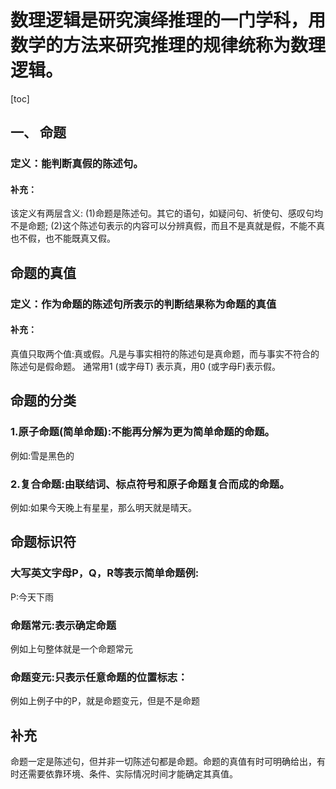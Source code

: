 # 数理逻辑是研究演绎推理的一门学科，用数学的方法来研究推理的规律统称为数理逻辑。
[toc]
## 一、	命题
### 定义：能判断真假的陈述句。
#### 补充：
该定义有两层含义:
(1)命题是陈述句。其它的语句，如疑问句、祈使句、感叹句均不是命题;
(2)这个陈述句表示的内容可以分辨真假，而且不是真就是假，不能不真也不假，也不能既真又假。

## 命题的真值
### 定义：作为命题的陈述句所表示的判断结果称为命题的真值
#### 补充：
真值只取两个值:真或假。凡是与事实相符的陈述句是真命题，而与事实不符合的陈述句是假命题。
通常用1 (或字母T) 表示真，用0 (或字母F)表示假。

## 命题的分类
### 1.原子命题(简单命题):不能再分解为更为简单命题的命题。
例如:雪是黑色的
### 2.复合命题:由联结词、标点符号和原子命题复合而成的命题。
例如:如果今天晚上有星星，那么明天就是晴天。
## 命题标识符
### 大写英文字母P，Q，R等表示简单命题例:
P:今天下雨
### 命题常元:表示确定命题
例如上句整体就是一个命题常元
### 命题变元:只表示任意命题的位置标志：
例如上例子中的P，就是命题变元，但是不是命题
## 补充
命题一定是陈述句，但并非一切陈述句都是命题。命题的真值有时可明确给出，有时还需要依靠环境、条件、实际情况时间才能确定其真值。
